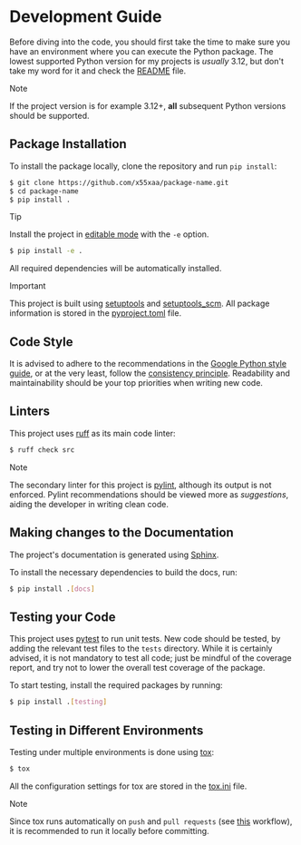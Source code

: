 
# Development Guide

Before diving into the code, you should first take the time to make sure you have an environment where you can execute the Python package.
The lowest supported Python version for my projects is _usually_ 3.12, but don't take my word for it and check the [README](README.md) file.

> [!NOTE]
> If the project version is for example 3.12+, **all** subsequent Python versions should be supported.


## Package Installation

To install the package locally, clone the repository and run `pip install`:

```bash
$ git clone https://github.com/x55xaa/package-name.git
$ cd package-name
$ pip install .
```


> [!TIP]
> Install the project in [editable mode](https://setuptools.pypa.io/en/latest/userguide/development_mode.html) with the `-e` option.
>
> ```bash
> $ pip install -e .
> ```

All required dependencies will be automatically installed.

> [!IMPORTANT]
> This project is built using [setuptools](https://setuptools.pypa.io/en/latest/userguide/) and [setuptools_scm](https://pypi.org/project/setuptools-scm/). All package information is stored in the [pyproject.toml](pyproject.toml) file.


## Code Style

It is advised to adhere to the recommendations in the [Google Python style guide](https://google.github.io/styleguide/pyguide.html), or at the very least, follow the [consistency principle](https://google.github.io/styleguide/pyguide.html#4-parting-words).
Readability and maintainability should be your top priorities when writing new code.


## Linters

This project uses [ruff](https://docs.astral.sh/ruff/linter/) as its main code linter:

```bash
$ ruff check src
```

> [!NOTE]
> The secondary linter for this project is [pylint](https://pylint.readthedocs.io/en/latest/user_guide/usage/run.html), although its output is not enforced. Pylint recommendations should be viewed more as _suggestions_, aiding the developer in writing clean code.


## Making changes to the Documentation

The project's documentation is generated using [Sphinx](https://www.sphinx-doc.org/en/master/).

To install the necessary dependencies to build the docs, run:

```bash
$ pip install .[docs]
```


## Testing your Code

This project uses [pytest](https://docs.pytest.org/en/latest/getting-started.html) to run unit tests.
New code should be tested, by adding the relevant test files to the `tests` directory.
While it is certainly advised, it is not mandatory to test all code; just be mindful of the coverage report, and try not to lower the overall test coverage of the package.

To start testing, install the required packages by running:

```bash
$ pip install .[testing]
```


## Testing in Different Environments

Testing under multiple environments is done using [tox](https://tox.wiki/en/latest):

```bash
$ tox
```

All the configuration settings for tox are stored in the [tox.ini](tox.ini) file.

> [!NOTE]
> Since tox runs automatically on `push` and `pull requests` (see [this](.github/workflows/tests.yaml) workflow), it is recommended to run it locally before committing.
